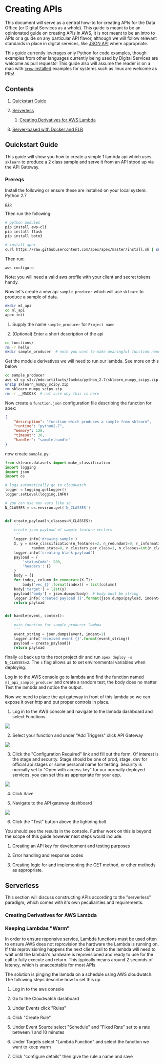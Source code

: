 # Creating APIs

This document will serve as a central how-to for creating APIs for the Data Office (or Digital Services as a whole). This guide is meant to be an opinionated guide on creating APIs in AWS, it is not meant to be an intro to APIs or a guide on any particular API flavor, although we will follow relevant standards in place in digital services, like [JSON API](http://jsonapi.org/) where appropriate. 

This guide currently leverages only Python for code examples, though examples from other languages currently being used by Digital Services are welcome as pull requests!
This guide also will assume the reader is on a mac with [`brew` installed](brew.sh) examples for systems such as linux are welcome as PRs! 

## Contents

1. [Quickstart Guide](#quickstart-guide)

2. [Serverless](#serverless)

    1. [Creating Derivatives for AWS Lambda](#creating-derivatives-for-aws-lambda)

3. [Server-based with Docker and ELB](#server-based-with-docker-and-elb)



## Quickstart Guide
This guide will show you how to create a simple 1 lambda api which uses `sklearn` to produce a 2 class sample and serve it from an API stood up via the API Gateway.

### Prereqs
Install the following or ensure these are installed on your local system:
Python 2.7

[`pip`](https://pip.pypa.io/en/stable/installing/)

Then run the following:

```bash
# python modules
pip install aws-cli
pip install flask
pip install boto3

# install apex
curl https://raw.githubusercontent.com/apex/apex/master/install.sh | sudo sh
```

Then run:
```
aws configure
```

Note: you will need a valid aws profile with your client and secret tokens handy.

Now let's create a new api `sample_producer` which will use `sklearn` to produce a sample of data.

```bash
mkdir ml_api
cd ml_api
apex init
```

1. Supply the name `sample_producer` for `Project name`

2. (Optional) Enter a short description of the api

```bash
cd functions/
rm -r hello
mkdir sample_producer  # note you want to make meaningful function names in the case of many lambdas in one project
```

Get the module derivatives we will need to run our lambda. See more on this below

```bash
cd sample_producer
aws s3 cp s3://mdo-artifacts/lambda/python_2.7/sklearn_numpy_scipy.zip ./
unzip sklearn_numpy_scipy.zip
rm sklearn_numpy_scipy.zip
rm -r __MACOSX  # not sure why this is here
```

Now create a `function.json` configuration file describing the function for apex:

```json
{
    "description": "function which produces a sample from sklearn",
    "runtime": "python2.7",
    "memory": 128,
    "timeout": 30,
    "handler": "sample.handle"    
}
```

now create `sample.py`:
```python
from sklearn.datasets import make_classification
import logging
import json
import os

# logs automatically go to cloudwatch
logger = logging.getLogger()
logger.setLevel(logging.INFO)

# you can use env vars like so
N_CLASSES = os.environ.get('N_CLASSES')


def create_payload(n_classes=N_CLASSES):
    '''
    create json payload of sample feature vectors
    '''
    logger.info('drawing sample')
    X, y = make_classification(n_features=2, n_redundant=0, n_informative=2,
            random_state=0, n_clusters_per_class=1, n_classes=int(n_classes))
    logger.info('creating blank payload')
    payload = {
        'statusCode': 200,
        'headers': {}
    }
    body = {}
    for index, column in enumerate(X.T):
        body['vec_{}'.format(index)] = list(column)
    body['target'] = list(y)
    payload['body'] = json.dumps(body)  # body must be string
    logger.info('created payload {}'.format(json.dumps(payload, indent=2)))
    return payload


def handle(event, context):
    '''
    main function for sample producer lambda
    '''
    event_string = json.dumps(event, indent=2)
    logger.info('received event {}'.format(event_string))
    payload = create_payload()
    return payload
```
finally `cd` back up to the root project dir and run `apex deploy -s N_CLASSES=2`. The `s` flag allows us to set environmental variables when deploying.

Log in to the AWS console go to lambda and find the function named `ml_api_sample_producer` and create a random test, the body does no matter. Test the lambda and notice the output. 

Now we need to place the api gateway in front of this lambda so we can expose it over http and put proper controls in place.

1. Log in to the AWS console and navigate to the lambda dashboard and select Functions

![](img/lambda_funcs.png)

2. Select your function and under "Add Triggers" click API Gateway

![](img/add_triggers.png)

3. Click the "Configuration Required" link and fill out the form. Of interest is the stage and security. Stage should be one of prod, stage, dev for official api stages or some personal name for testing. Security is normally set to "Open with access key" for our normally deployed services, you can set this as appropriate for your app.

![](img/configure_apig.png)

4. Click Save

5. Navigate to the API gateway dashboard

![](img/apig.png)

6. Click the "Test" button above the lightning bolt

You should see the results in the console. Further work on this is beyond the scope of this guide however next steps would include:

1. Creating an API key for development and testing purposes

2. Error handling and response codes

3. Creating logic for and implementing the GET method, or other methods as appropriate.

## Serverless

This section will discuss constructing APIs according to the "serverless" paradigm, which comes with it's own peculiarities and requirements. 

### Creating Derivatives for AWS Lambda

### Keeping Lambdas "Warm"

In order to ensure reponsive service, Lambda functions must be used often to ensure AWS does not reprovision the hardware the Lambda is running on. If this reprovisioning happens the next client call to the lambda will need to wait until the lambda's hardware is reprovisioned and ready to use for the call to fully execute and return. This typically means around 2 seconds of latency, which is unacceptable for most APIs.

The solution is pinging the lambda on a schedule using AWS cloudwatch. The following steps describe how to set this up:

1. Log in to the aws console

2. Go to the Cloudwatch dashboard

3. Under Events click "Rules" 

4. Click "Create Rule"

5. Under Event Source select "Schedule" and "Fixed Rate" set to a rate between 1 and 10 minutes

6. Under Targets select "Lambda Function" and select the function we want to keep warm

7. Click "configure details" then give the rule a name and save


